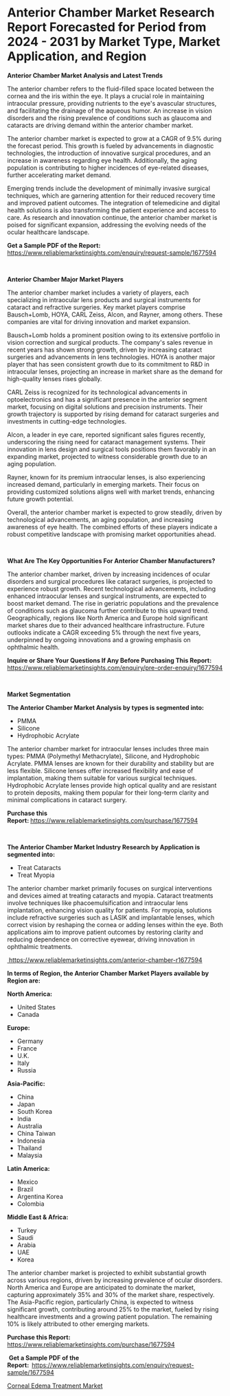 <p><h1>Anterior Chamber Market Research Report Forecasted for Period from 2024 -  2031 by Market Type, Market Application, and Region</h1></p><p><strong>Anterior Chamber Market Analysis and Latest Trends</strong></p>
<p><p>The anterior chamber refers to the fluid-filled space located between the cornea and the iris within the eye. It plays a crucial role in maintaining intraocular pressure, providing nutrients to the eye's avascular structures, and facilitating the drainage of the aqueous humor. An increase in vision disorders and the rising prevalence of conditions such as glaucoma and cataracts are driving demand within the anterior chamber market.</p><p>The anterior chamber market is expected to grow at a CAGR of 9.5% during the forecast period. This growth is fueled by advancements in diagnostic technologies, the introduction of innovative surgical procedures, and an increase in awareness regarding eye health. Additionally, the aging population is contributing to higher incidences of eye-related diseases, further accelerating market demand.</p><p>Emerging trends include the development of minimally invasive surgical techniques, which are garnering attention for their reduced recovery time and improved patient outcomes. The integration of telemedicine and digital health solutions is also transforming the patient experience and access to care. As research and innovation continue, the anterior chamber market is poised for significant expansion, addressing the evolving needs of the ocular healthcare landscape. </p></p>
<p><strong>Get a Sample PDF of the Report:&nbsp;</strong> <a href="https://www.reliablemarketinsights.com/enquiry/request-sample/1677594?utm_campaign=2013&utm_medium=2&utm_source=Github&utm_content=ia&utm_term=28122024&utm_id=anterior-chamber">https://www.reliablemarketinsights.com/enquiry/request-sample/1677594</a></p>
<p>&nbsp;</p>
<p><strong>Anterior Chamber Major Market Players</strong></p>
<p><p>The anterior chamber market includes a variety of players, each specializing in intraocular lens products and surgical instruments for cataract and refractive surgeries. Key market players comprise Bausch+Lomb, HOYA, CARL Zeiss, Alcon, and Rayner, among others. These companies are vital for driving innovation and market expansion.</p><p>Bausch+Lomb holds a prominent position owing to its extensive portfolio in vision correction and surgical products. The company's sales revenue in recent years has shown strong growth, driven by increasing cataract surgeries and advancements in lens technologies. HOYA is another major player that has seen consistent growth due to its commitment to R&D in intraocular lenses, projecting an increase in market share as the demand for high-quality lenses rises globally.</p><p>CARL Zeiss is recognized for its technological advancements in optoelectronics and has a significant presence in the anterior segment market, focusing on digital solutions and precision instruments. Their growth trajectory is supported by rising demand for cataract surgeries and investments in cutting-edge technologies.</p><p>Alcon, a leader in eye care, reported significant sales figures recently, underscoring the rising need for cataract management systems. Their innovation in lens design and surgical tools positions them favorably in an expanding market, projected to witness considerable growth due to an aging population.</p><p>Rayner, known for its premium intraocular lenses, is also experiencing increased demand, particularly in emerging markets. Their focus on providing customized solutions aligns well with market trends, enhancing future growth potential.</p><p>Overall, the anterior chamber market is expected to grow steadily, driven by technological advancements, an aging population, and increasing awareness of eye health. The combined efforts of these players indicate a robust competitive landscape with promising market opportunities ahead.</p></p>
<p>&nbsp;</p>
<p><strong>What Are The Key Opportunities For Anterior Chamber Manufacturers?</strong></p>
<p><p>The anterior chamber market, driven by increasing incidences of ocular disorders and surgical procedures like cataract surgeries, is projected to experience robust growth. Recent technological advancements, including enhanced intraocular lenses and surgical instruments, are expected to boost market demand. The rise in geriatric populations and the prevalence of conditions such as glaucoma further contribute to this upward trend. Geographically, regions like North America and Europe hold significant market shares due to their advanced healthcare infrastructure. Future outlooks indicate a CAGR exceeding 5% through the next five years, underpinned by ongoing innovations and a growing emphasis on ophthalmic health.</p></p>
<p><strong>Inquire or Share Your Questions If Any Before Purchasing This Report:</strong> <a href="https://www.reliablemarketinsights.com/enquiry/pre-order-enquiry/1677594?utm_campaign=2013&utm_medium=2&utm_source=Github&utm_content=ia&utm_term=28122024&utm_id=anterior-chamber">https://www.reliablemarketinsights.com/enquiry/pre-order-enquiry/1677594</a></p>
<p>&nbsp;</p>
<p><strong>Market Segmentation</strong></p>
<p><strong>The Anterior Chamber Market Analysis by types is segmented into:</strong></p>
<p><ul><li>PMMA</li><li>Silicone</li><li>Hydrophobic Acrylate</li></ul></p>
<p><p>The anterior chamber market for intraocular lenses includes three main types: PMMA (Polymethyl Methacrylate), Silicone, and Hydrophobic Acrylate. PMMA lenses are known for their durability and stability but are less flexible. Silicone lenses offer increased flexibility and ease of implantation, making them suitable for various surgical techniques. Hydrophobic Acrylate lenses provide high optical quality and are resistant to protein deposits, making them popular for their long-term clarity and minimal complications in cataract surgery.</p></p>
<p><strong>Purchase this Report:&nbsp;</strong><a href="https://www.reliablemarketinsights.com/purchase/1677594?utm_campaign=2013&utm_medium=2&utm_source=Github&utm_content=ia&utm_term=28122024&utm_id=anterior-chamber">https://www.reliablemarketinsights.com/purchase/1677594</a></p>
<p>&nbsp;</p>
<p><strong>The Anterior Chamber Market Industry Research by Application is segmented into:</strong></p>
<p><ul><li>Treat Cataracts</li><li>Treat Myopia</li></ul></p>
<p><p>The anterior chamber market primarily focuses on surgical interventions and devices aimed at treating cataracts and myopia. Cataract treatments involve techniques like phacoemulsification and intraocular lens implantation, enhancing vision quality for patients. For myopia, solutions include refractive surgeries such as LASIK and implantable lenses, which correct vision by reshaping the cornea or adding lenses within the eye. Both applications aim to improve patient outcomes by restoring clarity and reducing dependence on corrective eyewear, driving innovation in ophthalmic treatments.</p></p>
<p><a href="https://www.reliablemarketinsights.com/anterior-chamber-r1677594?utm_campaign=2013&utm_medium=2&utm_source=Github&utm_content=ia&utm_term=28122024&utm_id=anterior-chamber">&nbsp;https://www.reliablemarketinsights.com/anterior-chamber-r1677594</a></p>
<p><strong>In terms of Region, the Anterior Chamber Market Players available by Region are:</strong></p>
<p>
    <p> <strong> North America: </strong>
        <ul>
            <li>United States</li>
            <li>Canada</li>
        </ul>
        </p> 
    <p> <strong> Europe: </strong>
        <ul>
            <li>Germany</li>
            <li>France</li>
            <li>U.K.</li>
            <li>Italy</li>
            <li>Russia</li>
        </ul>
        </p> 
    <p> <strong> Asia-Pacific: </strong>
        <ul>
            <li>China</li>
            <li>Japan</li>
            <li>South Korea</li>
            <li>India</li>
            <li>Australia</li>
            <li>China Taiwan</li>
            <li>Indonesia</li>
            <li>Thailand</li>
            <li>Malaysia</li>
        </ul>
        </p> 
    <p> <strong> Latin America: </strong>
        <ul>
            <li>Mexico</li>
            <li>Brazil</li>
            <li>Argentina Korea</li>
            <li>Colombia</li>
        </ul>
        </p> 
    <p> <strong> Middle East & Africa: </strong>
        <ul>
            <li>Turkey</li>
            <li>Saudi</li>
            <li>Arabia</li>
            <li>UAE</li>
            <li>Korea</li>
        </ul>
    </p>
    </p>
<p><p>The anterior chamber market is projected to exhibit substantial growth across various regions, driven by increasing prevalence of ocular disorders. North America and Europe are anticipated to dominate the market, capturing approximately 35% and 30% of the market share, respectively. The Asia-Pacific region, particularly China, is expected to witness significant growth, contributing around 25% to the market, fueled by rising healthcare investments and a growing patient population. The remaining 10% is likely attributed to other emerging markets.</p></p>
<p><strong>Purchase this Report: </strong><a href="https://www.reliablemarketinsights.com/purchase/1677594?utm_campaign=2013&utm_medium=2&utm_source=Github&utm_content=ia&utm_term=28122024&utm_id=anterior-chamber">https://www.reliablemarketinsights.com/purchase/1677594</a></p>
<p>&nbsp;<strong>Get a Sample PDF of the Report:&nbsp;&nbsp;</strong><a href="https://www.reliablemarketinsights.com/enquiry/request-sample/1677594?utm_campaign=2013&utm_medium=2&utm_source=Github&utm_content=ia&utm_term=28122024&utm_id=anterior-chamber">https://www.reliablemarketinsights.com/enquiry/request-sample/1677594</a></p>
<p><strong></strong></p>
<p><p><a href="https://github.com/MarciaRunte/Market-Research-Report-List-1/blob/main/corneal-edema-treatment-market.md?utm_campaign=2013&utm_medium=2&utm_source=Github&utm_content=ia&utm_term=28122024&utm_id=anterior-chamber">Corneal Edema Treatment Market</a></p></p>